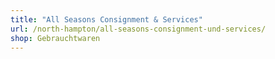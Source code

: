 ```yaml
---
title: "All Seasons Consignment & Services"
url: /north-hampton/all-seasons-consignment-und-services/
shop: Gebrauchtwaren
---
```

